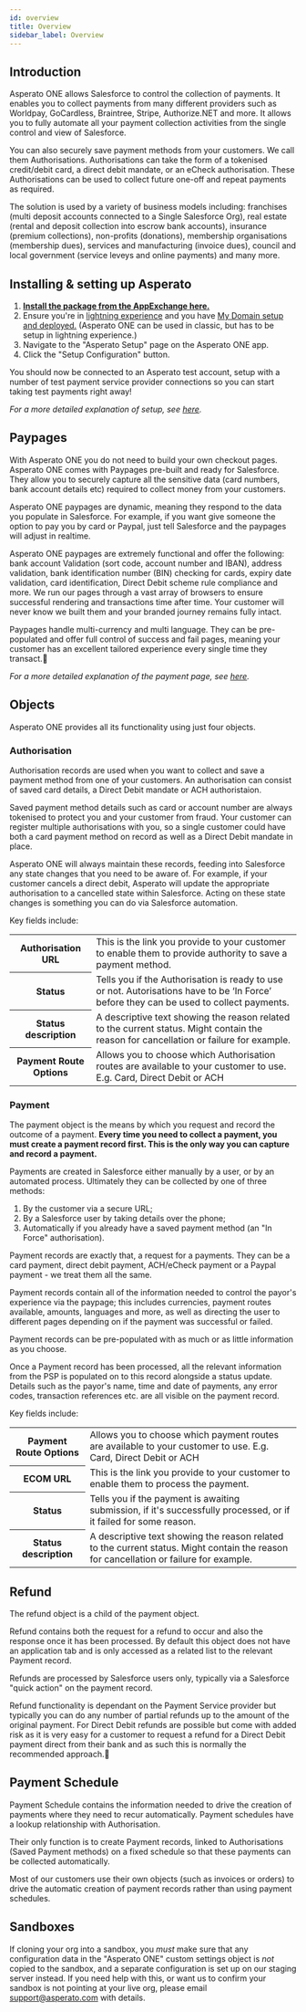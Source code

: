 ```yaml
---
id: overview
title: Overview
sidebar_label: Overview
---
```


## Introduction

Asperato ONE allows Salesforce to control the collection of payments. It enables you to collect payments from many different providers such as Worldpay, GoCardless, Braintree, Stripe, Authorize.NET and more. It allows you to fully automate all your payment collection activities from the single control and view of Salesforce.

You can also securely save payment methods from your customers. We call them Authorisations. Authorisations can take the form of a tokenised credit/debit card, a direct debit mandate, or an eCheck authorisation. These Authorisations can be used to collect future one-off and repeat payments as required.

The solution is used by a variety of business models including: franchises (multi deposit accounts connected to a Single Salesforce Org), real estate (rental and deposit collection into escrow bank accounts), insurance (premium collections), non-profits (donations), membership organisations (membership dues), services and manufacturing (invoice dues), council and local government (service leveys and online payments) and many more.

## Installing & setting up Asperato

1. <a target="_blank" style="text-decoration: underline; font-weight: bold;" href="https://appexchange.salesforce.com/appxListingDetail?listingId=a0N3A00000EcrOnUAJ">Install the package from the AppExchange here.</a>
2. Ensure you're in <a target="_blank" href="https://help.salesforce.com/articleView?id=lex_enable_turn_on.htm&type=5">lightning experience</a> and you have <a href="https://help.salesforce.com/articleView?id=domain_name_overview.htm&type=5" target="_blank">My Domain setup and deployed.</a> (Asperato ONE can be used in classic, but has to be setup in lightning experience.)
3. Navigate to the "Asperato Setup" page on the Asperato ONE app.
4. Click the "Setup Configuration" button.

You should now be connected to an Asperato test account, setup with a number of test payment service provider connections so you can start taking test payments right away!

*For a more detailed explanation of setup, see [here](setup).*

## Paypages
With Asperato ONE you do not need to build your own checkout pages. Asperato ONE comes with Paypages pre-built and ready for Salesforce. They allow you to securely capture all the sensitive data (card numbers, bank account details etc) required to collect money from your customers. 

Asperato ONE paypages are dynamic, meaning they respond to the data you populate in Salesforce. For example, if you want give someone the option to pay you by card or Paypal, just tell Salesforce and the paypages will adjust in realtime.

Asperato ONE paypages are extremely functional and offer the following: bank account Validation (sort code, account number and IBAN), address validation, bank identification number (BIN) checking for cards, expiry date validation, card identification, Direct Debit scheme rule compliance and more. We run our pages through a vast array of browsers to ensure successful rendering and transactions time after time. Your customer will never know we built them and your branded journey remains fully intact.

Paypages handle multi-currency and multi language. They can be pre-populated and offer full control of success and fail pages, meaning your customer has an excellent tailored experience every single time they transact.

*For a more detailed explanation of the payment page, see [here](paypage).*

## Objects
Asperato ONE provides all its functionality using just four objects.

### Authorisation
Authorisation records are used when you want to collect and save a payment method from one of your customers. An authorisation can consist of saved card details, a Direct Debit mandate or ACH authoristaion.

Saved payment method details such as card or account number are always tokenised to protect you and your customer from fraud. Your customer can register multiple authorisations with you, so a single customer could have both a card payment method on record as well as a Direct Debit mandate in place.

Asperato ONE will always maintain these records, feeding into Salesforce any state changes that you need to be aware of. For example, if your customer cancels a direct debit, Asperato will update the appropriate authorisation to a cancelled state within Salesforce. Acting on these state changes is something you can do via Salesforce automation.

Key fields include:

<table>
<tr>
<th>Authorisation URL</th>
<td>This is the link you provide to your customer to enable them to provide authority to save a payment method.</td>
</tr>
<tr>
<th>Status</th>
<td>Tells you if the Authorisation is ready to use or not. Autorisations have to be ‘In Force’ before they can be used to collect payments.</td>
</tr>
<tr>
<th>Status description</th>
<td>A descriptive text showing the reason related to the current status. Might contain the reason for cancellation or failure for example.</td>
</tr>
<tr>
<th>Payment Route Options</th>
<td>Allows you to choose which Authorisation routes are available to your customer to use. E.g. Card, Direct Debit or ACH</td>
</tr>
</table>

### Payment
The payment object is the means by which you request and record the outcome of a payment. **Every time you need to collect a payment, you must create a payment record first. This is the only way you can capture and record a payment.**

Payments are created in Salesforce either manually by a user, or by an automated process. Ultimately they can be collected by one of three methods:

1. By the customer via a secure URL;
2. By a Salesforce user by taking details over the phone;
3. Automatically if you already have a saved payment method (an "In Force" authorisation).

Payment records are exactly that, a request for a payments. They can be a card payment, direct debit payment, ACH/eCheck payment or a Paypal payment - we treat them all the same.

Payment records contain all of the information needed to control the payor's experience via the paypage; this includes currencies, payment routes available, amounts, languages and more, as well as directing the user to different pages depending on if the payment was successful or failed.

Payment records can be pre-populated with as much or as little information as you choose. 

Once a Payment record has been processed, all the relevant information from the PSP is populated on to this record alongside a status update. Details such as the payor's name, time and date of payments, any error codes, transaction references etc. are all visible on the payment record.

Key fields include:

<table>
<tr>
<th>Payment Route Options</th>
<td>Allows you to choose which payment routes are available to your customer to use. E.g. Card, Direct Debit or ACH</td>
</tr>
<tr>
<th>ECOM URL</th>
<td>This is the link you provide to your customer to enable them to process the payment.</td>
</tr>
<tr>
<th>Status</th>
<td>Tells you if the payment is awaiting submission, if it's successfully processed, or if it failed for some reason.</td>
</tr>
<tr>
<th>Status description </th>
<td>A descriptive text showing the reason related to the current status. Might contain the reason for cancellation or failure for example.</td>
</tr>
</table>
 
## Refund
The refund object is a child of the payment object. 

Refund contains both the request for a refund to occur and also the response once it has been processed. By default this object does not have an application tab and is only accessed as a related list to the relevant Payment record.

Refunds are processed by Salesforce users only, typically via a Salesforce "quick action" on the payment record.

Refund functionality is dependant on the Payment Service provider but typically you can do any number of partial refunds up to the amount of the original payment. For Direct Debit refunds are possible but come with added risk as it is very easy for a customer to request a refund for a Direct Debit payment direct from their bank and as such this is normally the recommended approach.

## Payment Schedule
Payment Schedule contains the information needed to drive the creation of payments where they need to recur automatically. Payment schedules have a lookup relationship with Authorisation.

Their only function is to create Payment records, linked to Authorisations (Saved Payment methods) on a fixed schedule so that these payments can be collected automatically.

Most of our customers use their own objects (such as invoices or orders) to drive the automatic creation of payment records rather than using payment schedules.

## Sandboxes
If cloning your org into a sandbox, you *must* make sure that any configuration data in the "Asperato ONE" custom settings object is *not* copied to the sandbox, and a separate configuration is set up on our staging server instead. If you need help with this, or want us to confirm your sandbox is not pointing at your live org, please email support@asperato.com with details.

